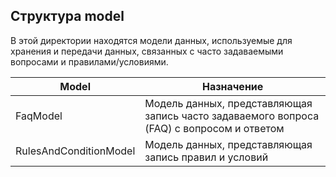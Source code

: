 ## Структура model
В этой директории находятся модели данных, используемые для хранения и передачи данных, связанных с часто задаваемыми вопросами и правилами/условиями.

| Model | Назначение |
|-------|--------|
| FaqModel | Модель данных, представляющая запись часто задаваемого вопроса (FAQ) с вопросом и ответом |
| RulesAndConditionModel| Модель данных, представляющая запись правил и условий |
